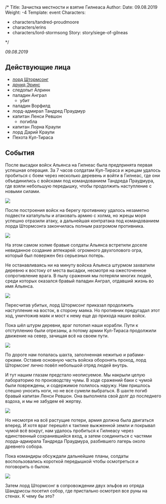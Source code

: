 /*
Title: Зачистка местности и взятие Гилнеаса
Author:
Date: 09.08.2019
Weight: -4
Template: event
Characters:
- characters/tandred-proudmoore
- characters/erins
- characters/lord-stormsong
Story: story/siege-of-gilneas

*/

*09.08.2019*

## Действующие лица
- [лорд Штормсонг](/characters/lord-stormsong)
- [друид Эринс](/characters/erins)
- следопыт Алринн
- паладин Анграл
    - убит
- паладин Ворфилд
- лорд-адмирал Тандред Праудмур
- капитан Ленси Ревшон
    - погибла
- капитан Лорна Краули
- лорд Дарий Краули
- Пехота Кул-Тираса

## События
После высадки войск Альянса на Гилнеас была предпринята первая успешная операция. За 7 часов солдатам Кул-Тираса и жрецам удалось пробиться с боем через несколько деревень и войти в Гилнеас, где они объединились с войсками под командованием Тандреда Праудмура, где взяли небольшую передышку, чтобы продолжить наступление с новыми силами.

![](https://i.postimg.cc/JhgP15G4/2019-08-08-23-31-29-Greenshot.png)

После построения войск на берегу противнику удалось незаметно подвести катапульты и атаковать армию с холма, но жрецы моря успешно отразили атаку, а дальнейшая контратака под командованием лорда Штормсонга закончилась полным разгромом противника.

![](https://i.postimg.cc/Hxy3j8y0/2019-08-08-23-32-24-Greenshot.png
)

На этом самом холме бравые солдаты Альянса встретили доселе невиданное создание аптекарей: огромного двухголового огра, который был повержен без серьезных потерь.

Не останавливаясь ни на минуту войска Альянса штурмом захватили деревню к востоку от места высадки, несмотря на ожесточенное сопротивление врага. В пылу сражения мы потеряли многих людей, среди которых оказался бравый паладин Анграл, отдавший жизнь во имя Альянса.

![](https://i.postimg.cc/26k8ShJM/2019-08-08-23-43-02-Greenshot.png)

Пересчитав убитых, лорд Штормсонг приказал продолжить наступление на восток, в сторону маяка. Но противник предугадал этот ход, уничтожив маяк и мост к нему еще до прихода наших войск.

Пока шёл штурм деревни, враг потопил наши корабли. Пути к отступлению были отрезаны, а потому армии Кул-Тираса продолжили движение на север, зачищая всё на своем пути.

![](https://i.postimg.cc/rpJM3zmJ/2019-08-09-00-18-25-Greenshot.png)

По дороге нам попалась шахта, заполненная нежитью и рабами-орками. Оставив основную часть войска оборонять проход, лорд Штормсонг лично повёл небольшой отряд людей внутрь.

И тут нашим глазам предстало неописуемое. Мы накрыли целую лабораторию по производству чумы. В ходе сражений баки с чумой были повреждены, и содержимое полилось наружу. Нам пришлось спешно уносить ноги, но не все сумели выбраться. В шахте погиб бравый капитан Ленси Ревшон. Она выполняла свой долг до последнего вздоха, и мы не забудем её жертву.

![](https://i.postimg.cc/Nf9GFgJs/2019-08-09-00-01-39-Greenshot.png)

Но несмотря на всё растущие потери, армия должна была двигаться вперед. И хотя враг перешёл к тактике выжженной земли и покрывал чумой всё вокруг, нам удалось пробиться к Гилнеасу через единственный сохранившийся вход, а затем соединиться с частями лорда-адмирала Тандреда Праудмура, разбившего лагерь около древнего собора.

Пока командиры обсуждали дальнейшие планы, солдаты воспользовались короткой передышкой чтобы осмотреться и поговорить о былом.

![](https://i.postimg.cc/qqtrNLGb/image.png)

Затем лорд Штормсонг в сопровождении двух эльфов из отряда Шандриссы посетил собор, где пристально осмотрел все руны на стенах. К чему бы это?